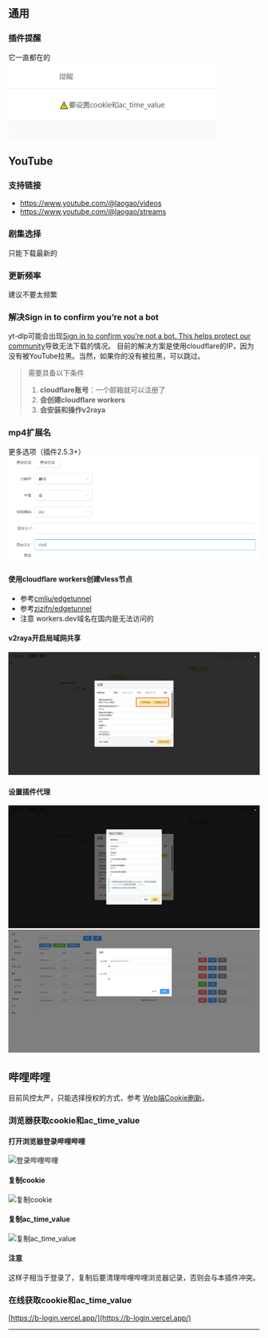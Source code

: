 ## 通用
### 插件提醒
它一直都在的<br>
![plugin-remind](./images/plugin-remind.png)

## YouTube
### 支持链接
- https://www.youtube.com/@laogao/videos
- https://www.youtube.com/@laogao/streams

### 剧集选择
只能下载最新的

### 更新频率
建议不要太频繁
### 解决Sign in to confirm you’re not a bot
yt-dlp可能会出现[Sign in to confirm you’re not a bot. This helps protect our community](https://github.com/yt-dlp/yt-dlp/issues/10128)导致无法下载的情况。
目前的解决方案是使用cloudflare的IP，因为没有被YouTube拉黑。当然，如果你的没有被拉黑，可以跳过。
> 需要具备以下条件
>
> 1. **cloudflare账号**：一个邮箱就可以注册了
> 2. **会创建cloudflare workers**
> 3. **会安装和操作v2raya**

### mp4扩展名
更多选项（插件2.5.3+）
![mp4扩展名](./images/mp4-ext.png)
#### 使用cloudflare workers创建vless节点
- 参考[cmliu/edgetunnel](https://github.com/cmliu/edgetunnel)
- 参考[zizifn/edgetunnel](https://github.com/zizifn/edgetunnel)
- 注意 workers.dev域名在国内是无法访问的

#### v2raya开启局域网共享
![局域网共享](./images/intranet-sharing.png)

#### 设置插件代理
![共享端口](./images/intranet-sharing-2.png)
![插件代理设置](./images/plugin-proxy-settting.png)


## 哔哩哔哩
目前风控太严，只能选择授权的方式，参考 [Web端Cookie刷新](https://socialsisteryi.github.io/bilibili-API-collect/docs/login/cookie_refresh.html)。
### 浏览器获取cookie和ac_time_value
#### 打开浏览器登录哔哩哔哩

![登录哔哩哔哩](../images/b-login.png)

#### 复制cookie

![复制cookie](../images/b-cookie.png)

#### 复制ac_time_value

![复制ac_time_value](../images/ac_time_value.png)

#### 注意

这样子相当于登录了，复制后要清理哔哩哔哩浏览器记录，否则会与本插件冲突。

### 在线获取cookie和ac_time_value
[https://b-login.vercel.app/](https://b-login.vercel.app/)

---





